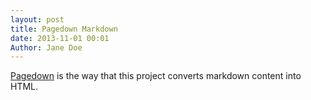 ```yaml
---
layout: post
title: Pagedown Markdown
date: 2013-11-01 00:01
Author: Jane Doe
---
```


[Pagedown](http://code.google.com/p/pagedown/) is the way that this project converts markdown content into HTML.